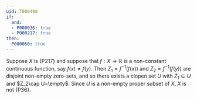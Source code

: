 ```yaml
---
uid: T000400
if:
  and:
  - P000036: true
  - P000217: true
then:
  P000060: true
---
```


Suppose $X$ is {P217} and suppose that $f:X\to \mathbb{R}$ is a non-constant continuous function, say $f(x)\neq f(y)$. Then $Z_1 = f^{-1}(f(x))$ and $Z_2 = f^{-1}(f(y))$ are disjoint non-empty zero-sets, and so there exists a clopen set $U$ with $Z_1\subseteq U$ and $Z_2\cap U=\empty$. Since $U$ is a non-empty proper subset of $X$, $X$ is not {P36}.
